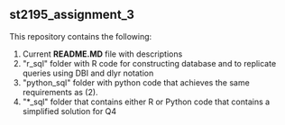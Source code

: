 ## st2195_assignment_3

This repository contains the following:
1. Current **README.MD** file with descriptions
2. "r_sql" folder with R code for constructing database and to replicate queries using DBI and dlyr notation
3. "python_sql" folder with python code that achieves the same requirements as (2).
4. "*_sql" folder that contains either R or Python code that contains a simplified solution for Q4
